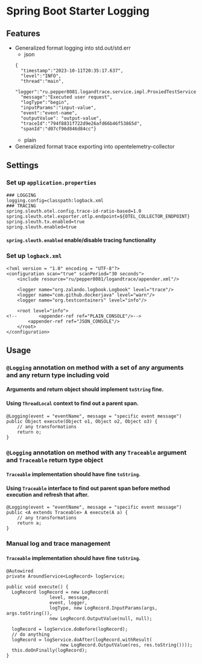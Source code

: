 # Spring Boot Starter Logging

## Features
- Generalized format logging into std.out/std.err
  - json
  ```
  {
    "timestamp":"2023-10-11T20:35:17.637",
    "level":"INFO",
    "thread":"main",
    "logger":"ru.pepper8081.logandtrace.service.impl.ProxiedTestService",
    "message":"Executed user request",
    "logType":"begin",
    "inputParams":"input-value",
    "event":"event-name",
    "outputValue": "output-value",
    "traceId":"794f8831f722d9e26afd66b46f53865d",
    "spanId":"d07cf96d846d84cc"}
  ```
  - plain
- Generalized format trace exporting into opentelemetry-collector


## Settings
### Set up `application.properties`
```
### LOGGING
logging.config=classpath:logback.xml
### TRACING
spring.sleuth.otel.config.trace-id-ratio-based=1.0
spring.sleuth.otel.exporter.otlp.endpoint=${OTEL_COLLECTOR_ENDPOINT}
spring.sleuth.tx.enabled=true
spring.sleuth.enabled=true
```
#### `spring.sleuth.enabled` enable/disable tracing functionality
### Set up `logback.xml`
```
<?xml version = "1.0" encoding = "UTF-8"?>
<configuration scan="true" scanPeriod="30 seconds">
    <include resource="ru/pepper8081/logandtrace/appender.xml"/>

    <logger name="org.zalando.logbook.Logbook" level="trace"/>
    <logger name="com.github.dockerjava" level="warn"/>
    <logger name="org.testcontainers" level="info"/>

    <root level="info">
<!--        <appender-ref ref="PLAIN_CONSOLE"/>-->
        <appender-ref ref="JSON_CONSOLE"/>
    </root>
</configuration>

```

## Usage
### `@Logging` annotation on method with a set of any arguments and any return type including void
#### Arguments and return object should implement `toString` fine.
#### Using `ThreadLocal` context to find out a parent span.
```
@Logging(event = "eventName", message = "specific event message")
public Object execute(Object o1, Object o2, Object o3) {
    // any transformations
    return o;
}
```

### `@Logging` annotation on method with any `Traceable` argument and `Traceable` return type object
#### `Traceable` implementation should have fine `toString`.
#### Using `Traceable` interface to find out parent span before method execution and refresh that after.
```
@Logging(event = "eventName", message = "specific event message")
public <A extends Traceable> A execute(A a) {
    // any transformations
    return a;
}
```

### Manual log and trace management
#### `Traceable` implementation should have fine `toString`.
```
@Autowired
private AroundService<LogRecord> logService;

public void execute() {
  LogRecord logRecord = new LogRecord(
                level, message,
                event, logger,
                logType, new LogRecord.InputParams(args, args.toString()),
                new LogRecord.OutputValue(null, null);
  
  logRecord = logService.doBefore(logRecord);
  // do anything
  logRecord = logService.doAfter(logRecord.withResult(
                    new LogRecord.OutputValue(res, res.toString())));
  this.doOnFinally(logRecord);                  
}

```